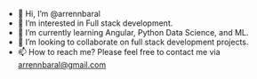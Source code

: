 - 👋 Hi, I’m @arrennbaral
- 👀 I’m interested in Full stack development.
- 🌱 I’m currently learning Angular, Python Data Science, and ML.
- 💞️ I’m looking to collaborate on full stack development projects.
- 📫 How to reach me? Please feel free to contact me via arrennbaral@gmail.com


